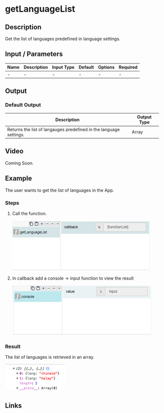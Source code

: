 # getLanguageList

## Description

Get the list of languages predefined in language settings.

## Input / Parameters

| Name | Description | Input Type | Default | Options | Required |
| ------ | ------ | ------ | ------ | ------ | ------ |
| - | - | - | - | - | - |

## Output

### Default Output

| Description | Output Type |
| ------ | ------ |
| Returns the list of langauges predefined in the language settings. | Array |

## Video

Coming Soon.

## Example

The user wants to get the list of languages in the App.

### Steps

1. Call the function.

    ![](../../../../document/function/App/getLanguageList/getLanguageList-step-1.png?raw=true)
    
2. In callback add a console -> input function to view the result

    ![](../../../../document/function/App/getLanguageList/getLanguageList-step-2.png?raw=true)

### Result

The list of languages is retrieved in an array.
 
![](../../../../document/function/App/getLanguageList/getLanguageList-result-1.png?raw=true)

## Links
